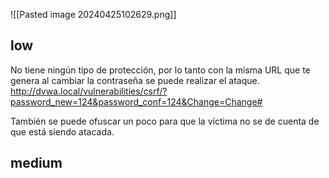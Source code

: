 
![[Pasted image 20240425102629.png]]

## low

No tiene ningún tipo de protección, por lo tanto con la misma URL que te genera al cambiar la contraseña se puede realizar el ataque.
http://dvwa.local/vulnerabilities/csrf/?password_new=124&password_conf=124&Change=Change#

También se puede ofuscar un poco para que la víctima no se de cuenta de que está siendo atacada.
## medium

